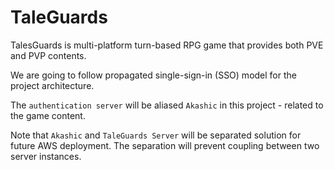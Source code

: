 # TaleGuards

TalesGuards is multi-platform turn-based RPG game that provides both
PVE and PVP contents.

We are going to follow propagated single-sign-in (SSO) model for the
project architecture.

The `authentication server` will be aliased `Akashic` in this project -
related to the game content.

Note that `Akashic` and `TaleGuards Server` will be separated solution
for future AWS deployment. The separation will prevent coupling between
two server instances.
 